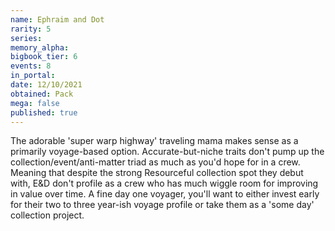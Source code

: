 ```yaml
---
name: Ephraim and Dot
rarity: 5
series:
memory_alpha:
bigbook_tier: 6
events: 8
in_portal:
date: 12/10/2021
obtained: Pack
mega: false
published: true
---
```


The adorable 'super warp highway' traveling mama makes sense as a primarily voyage-based option. Accurate-but-niche traits don't pump up the collection/event/anti-matter triad as much as you'd hope for in a crew. Meaning that despite the strong Resourceful collection spot they debut with, E&D don't profile as a crew who has much wiggle room for improving in value over time. A fine day one voyager, you'll want to either invest early for their two to three year-ish voyage profile or take them as a 'some day' collection project.
